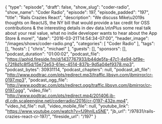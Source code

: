 {
  "type": "episode",
  "draft": false,
  "show_slug": "coder-radio",
  "show_name": "Coder Radio",
  "episode": 197,
  "episode_padded": "197",
  "title": "Rails Crazies React",
  "description": "We discuss Mike\u2019s thoughts on ReactJS, the NY bill that would provide a tax credit for OSS contributions & the interesting details in dev data.\n\nPlus some real talk about your real value, what no indie developer wants to hear about the App Store & more!",
  "date": "2016-03-21T14:54:34-07:00",
  "header_image": "/images/shows/coder-radio.png",
  "categories": [
    "Coder Radio"
  ],
  "tags": [],
  "hosts": [
    "chris",
    "michael"
  ],
  "guests": [],
  "sponsors": [],
  "podcast_duration": "01:00:02",
  "podcast_file": "https://aphid.fireside.fm/d/1437767933/b44de5fa-47c1-4e94-bf9e-c72f8d1c8f5d/15e72e53-61ec-4514-837b-9d5a04ef9378.mp3",
  "podcast_bytes": 30931114,
  "podcast_chapters": null,
  "podcast_alt_file": "http://www.podtrac.com/pts/redirect.mp3/traffic.libsyn.com/jbmirror/cr-0197.mp3",
  "podcast_ogg_file": "http://www.podtrac.com/pts/redirect.ogg/traffic.libsyn.com/jbmirror/cr-0197.ogg",
  "video_file": "http://www.podtrac.com/pts/redirect.mp4/201406.jb-dl.cdn.scaleengine.net/coderradio/2016/cr-0197-432p.mp4",
  "video_hd_file": null,
  "video_mobile_file": null,
  "youtube_link": "https://www.youtube.com/watch?v=fJ9hnlLsSNE",
  "jb_url": "/97831/rails-crazies-react-cr-197/",
  "fireside_url": "/197"
}

